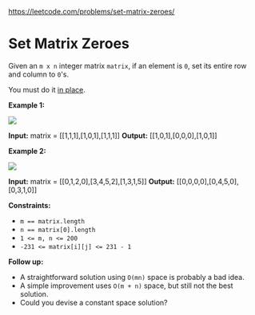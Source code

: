 https://leetcode.com/problems/set-matrix-zeroes/ 
 # Set Matrix Zeroes 

  Given an `m x n` integer matrix `matrix`, if an element is `0`, set its entire row and column to `0`'s.

You must do it [in place](https://en.wikipedia.org/wiki/In-place_algorithm).

**Example 1:**

![](https://assets.leetcode.com/uploads/2020/08/17/mat1.jpg)

**Input:** matrix = \[\[1,1,1\],\[1,0,1\],\[1,1,1\]\]
**Output:** \[\[1,0,1\],\[0,0,0\],\[1,0,1\]\]

**Example 2:**

![](https://assets.leetcode.com/uploads/2020/08/17/mat2.jpg)

**Input:** matrix = \[\[0,1,2,0\],\[3,4,5,2\],\[1,3,1,5\]\]
**Output:** \[\[0,0,0,0\],\[0,4,5,0\],\[0,3,1,0\]\]

**Constraints:**

*   `m == matrix.length`
*   `n == matrix[0].length`
*   `1 <= m, n <= 200`
*   `-231 <= matrix[i][j] <= 231 - 1`

**Follow up:**

*   A straightforward solution using `O(mn)` space is probably a bad idea.
*   A simple improvement uses `O(m + n)` space, but still not the best solution.
*   Could you devise a constant space solution?
